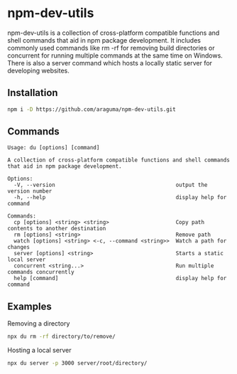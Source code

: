 # npm-dev-utils

npm-dev-utils is a collection of cross-platform compatible functions and shell commands that aid in npm package development. It includes commonly used commands like rm -rf for removing build directories or concurrent for running multiple commands at the same time on Windows. There is also a server command which hosts a locally static server for developing websites.

## Installation

```bash
npm i -D https://github.com/araguma/npm-dev-utils.git
```

## Commands

```
Usage: du [options] [command]

A collection of cross-platform compatible functions and shell commands that aid in npm package development.

Options:
  -V, --version                                      output the version number
  -h, --help                                         display help for command

Commands:
  cp [options] <string> <string>                     Copy path contents to another destination
  rm [options] <string>                              Remove path
  watch [options] <string> <-c, --command <string>>  Watch a path for changes
  server [options] <string>                          Starts a static local server
  concurrent <string...>                             Run multiple commands concurrently
  help [command]                                     display help for command
```

## Examples

Removing a directory
``` bash
npx du rm -rf directory/to/remove/
```

Hosting a local server
``` bash
npx du server -p 3000 server/root/directory/
```